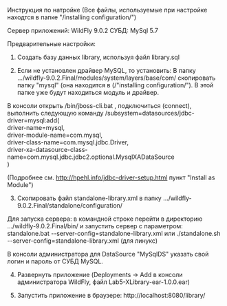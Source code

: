 ﻿Инструкция по натройке
(Все файлы, используемые при настройке находтся в папке "/installing configuration/")

Сервер приложений: WildFly 9.0.2
СУБД: MySql 5.7

Предварительные настройки:

1. Создать базу данных library, используя файл library.sql

2. Если не установлен драйвер MySQL, то установить:
В папку .../wildfly-9.0.2.Final/modules/system/layers/base/com/ скопировать папку "mysql" (она находится в (/"installing configuration/"). В этой папке уже будут находиться модуль и драйвер.

В консоли открыть /bin/jboss-cli.bat , подключиться (connect), выполнить следующую команду
/subsystem=datasources/jdbc-driver=mysql:add(\
    driver-name=mysql,\
    driver-module-name=com.mysql,\
    driver-class-name=com.mysql.jdbc.Driver,\
    driver-xa-datasource-class-name=com.mysql.jdbc.jdbc2.optional.MysqlXADataSource\
)

(Подробнее см. http://hpehl.info/jdbc-driver-setup.html пункт "Install as Module")

3. Скопировать файл standalone-library.xml в папку .../wildfly-9.0.2.Final/standalone/configuration/

Для запуска сервера: в командной строке перейти в директорию .../wildfly-9.0.2.Final/bin/ и запустить сервер с параметром:
standalone.bat --server-config=standalone-library.xml
или
./standalone.sh --server-config=standalone-library.xml (для линукс)

В консоли администратора для DataSource "MySqlDS" указать свой логин и пароль от СУБД MySQL.

4. Развернуть приложение (Deployments -> Add в консоли администратора WildFly, файл Lab5-XLibrary-ear-1.0.0.ear)

5. Запустить приложение в браузере: http://localhost:8080/library/

